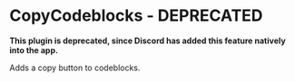 # CopyCodeblocks - DEPRECATED

**This plugin is deprecated, since Discord has added this feature natively into the app.**

Adds a copy button to codeblocks.